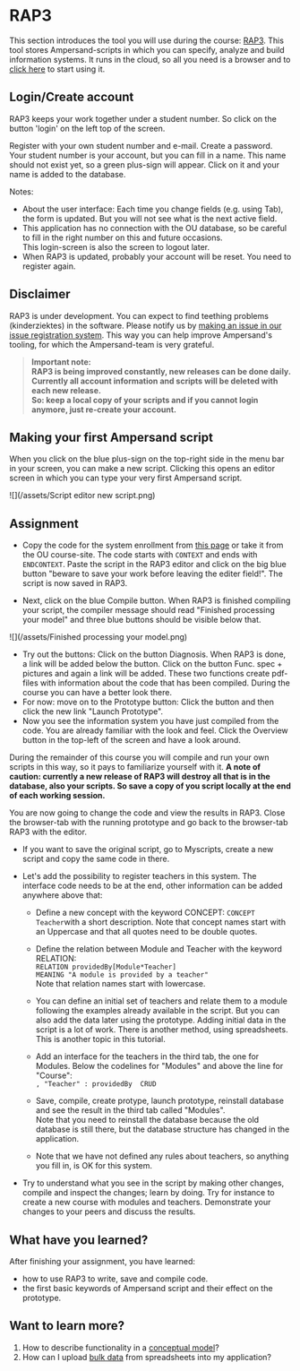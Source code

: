# RAP3

This section introduces the tool you will use during the course: [RAP3](http://ampersand.tarski.nl/RAP3). This tool stores Ampersand-scripts in which you can specify, analyze and build information systems. It runs in the cloud, so all you need is a browser and to [click here](http://rap.cs.ou.nl/RAP3) to start using it.

## Login/Create account

RAP3 keeps your work together under a student number. So click on the button 'login' on the left top of the screen.  

Register with your own student number and e-mail. Create a password. Your student number is your account, but you can fill in a name. This name should not exist yet, so a green plus-sign will appear. Click on it and your name is added to the database.

Notes:
* About the user interface: Each time you change fields (e.g. using Tab), the form is updated. But you will not see what is the next active field.
* This application has no connection with the OU database, so be careful to fill in the right number on this and future occasions.  
This login-screen is also the screen to logout later.
* When RAP3 is updated, probably your account will be reset. You need to register again.


## Disclaimer

RAP3 is under development. You can expect to find teething problems \(kinderziektes\) in the software. Please notify us by [making an issue in our issue registration system](https://github.com/AmpersandTarski/RAP/issues). This way you can help improve Ampersand's tooling, for which the Ampersand-team is very grateful.

> **Important note:  
> RAP3 is being improved constantly, new releases can be done daily.  
> Currently all account information and scripts will be deleted with each new release.  
> So:  keep a local copy of your scripts and if you cannot login anymore, just re-create your account.**

## Making your first Ampersand script

When you click on the blue plus-sign on the top-right side in the menu bar in your screen, you can make a new script. Clicking this opens an editor screen in which you can type your very first Ampersand script.

![](/assets/Script editor new script.png)

## Assignment

* Copy the code for the system enrollment from [this page](/tutorial/what-is-an-information-system.md) or take it from the OU course-site. The code starts with `CONTEXT` and ends with `ENDCONTEXT`. Paste the script in the RAP3 editor and click on the big blue button "beware to save your work before leaving the editer field!". The script is now saved in RAP3.

* Next, click on the blue Compile button. When RAP3 is finished compiling your script, the compiler message should read "Finished processing your model" and three blue buttons should be visible below that.

![](/assets/Finished processing your model.png)

* Try out the buttons: Click on the button Diagnosis. When RAP3 is done, a link will be added below the button. Click on the button Func. spec + pictures and again a link will be added. These two functions create pdf-files with information about the code that has been compiled. During the course you can have a better look there.
* For now: move on to the Prototype button: Click the button and then click the new link "Launch Prototype".
* Now you see the information system you have just compiled from the code. You are already familiar with the look and feel. Click the Overview button in the top-left of the screen and have a look around.

During the remainder of this course you will compile and run your own scripts in this way, so it pays to familiarize yourself with it. **A note of caution: currently a new release of RAP3 will destroy all that is in the database, also your scripts. So save a copy of you script locally at the end of each working session.**

You are now going to change the code and view the results in RAP3. Close the browser-tab with the running prototype and go back to the browser-tab RAP3 with the editor.

* If you want to save the original script, go to Myscripts, create a new script and copy the same code in there.

* Let's add the possibility to register teachers in this system. The interface code needs to be at the end, other information can be added anywhere above that:

  * Define a new concept with the keyword CONCEPT: `CONCEPT Teacher`with a short description. Note that concept names start with an Uppercase and that all quotes need to be double quotes.
  * Define the relation between Module and Teacher with the keyword RELATION:  
    `RELATION providedBy[Module*Teacher]`  
    `MEANING "A module is provided by a teacher"`  
    Note that relation names start with lowercase.

  * You can define an initial set of teachers and relate them to a module following the examples already available in the script. But you can also add the data later using the prototype. Adding initial data in the script is a lot of work. There is another method, using spreadsheets. This is another topic in this tutorial.

  * Add an interface for the teachers in the third tab, the one for Modules. Below the codelines for "Modules" and above the line for "Course":  
    `, "Teacher" : providedBy  CRUD`

  * Save, compile, create protype, launch prototype, reinstall database and see the result in the third tab called "Modules".  
    Note that you need to reinstall the database because the old database is still there, but the database structure has changed in the application.

  * Note that we have not defined any rules about teachers, so anything you fill in, is OK for this system.

* Try to understand what you see in the script by making other changes, compile and inspect the changes; learn by doing. Try for instance to create a new course with modules and teachers. Demonstrate your changes to your peers and discuss the results.

## What have you learned?

After finishing your assignment, you have learned:

* how to use RAP3 to write, save and compile code.
* the first basic keywords of Ampersand script and their effect on the prototype.

## Want to learn more?

1. How to describe functionality in a [conceptual model](/tutorial/Conceptual_model_enrollment.md)?
2. How can I upload [bulk data](/tutorial/data-in-spreadsheets.md) from spreadsheets into my application?



